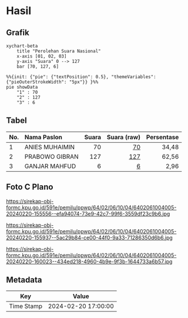 # Hasil

## Grafik

```mermaid
xychart-beta
    title "Perolehan Suara Nasional"
    x-axis [01, 02, 03]
    y-axis "Suara" 0 --> 127
    bar [70, 127, 6]
```

```mermaid
%%{init: {"pie": {"textPosition": 0.5}, "themeVariables": {"pieOuterStrokeWidth": "5px"}} }%%
pie showData
    "1" : 70
    "2" : 127
    "3" : 6
```

## Tabel

| No. | Nama Paslon    | Suara | Suara (raw) | Persentase |
|:--- |:-------------- | -----:| -----------:| ----------:|
| 1   | ANIES MUHAIMIN | 70    | [70][p-1]   | 34,48      |
| 2   | PRABOWO GIBRAN | 127   | [127][p-2]  | 62,56      |
| 3   | GANJAR MAHFUD  | 6     | [6][p-3]    | 2,96       |


[p-1]: https://github.com/gigit-pemilu/pemilu-2024/blob/main/pilpres/hitung-suara/sub/64-kalimantan-timur/sub/02-kutai-kartanegara/sub/06-tenggarong/sub/1004-timbau/sub/005-tps/sub/paslon-1.txt
[p-2]: https://github.com/gigit-pemilu/pemilu-2024/blob/main/pilpres/hitung-suara/sub/64-kalimantan-timur/sub/02-kutai-kartanegara/sub/06-tenggarong/sub/1004-timbau/sub/005-tps/sub/paslon-2.txt
[p-3]: https://github.com/gigit-pemilu/pemilu-2024/blob/main/pilpres/hitung-suara/sub/64-kalimantan-timur/sub/02-kutai-kartanegara/sub/06-tenggarong/sub/1004-timbau/sub/005-tps/sub/paslon-3.txt

## Foto C Plano

https://sirekap-obj-formc.kpu.go.id/591e/pemilu/ppwp/64/02/06/10/04/6402061004005-20240220-155556--efa94074-73e9-42c7-99f6-3559df23c9b6.jpg

https://sirekap-obj-formc.kpu.go.id/591e/pemilu/ppwp/64/02/06/10/04/6402061004005-20240220-155937--5ac29b84-ce00-44f0-9a33-71286350d6b6.jpg

https://sirekap-obj-formc.kpu.go.id/591e/pemilu/ppwp/64/02/06/10/04/6402061004005-20240220-160023--434ed218-4960-4b9e-9f3b-1644733a6b57.jpg


## Metadata

| Key        | Value               |
| ---------- | ------------------- |
| Time Stamp | 2024-02-20 17:00:00 |



